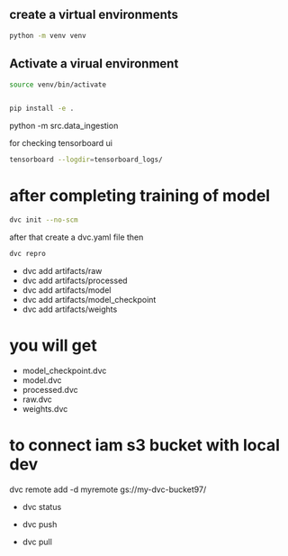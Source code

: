 



## create a virtual environments 

```bash
python -m venv venv

``` 

## Activate a virual environment

```bash
source venv/bin/activate


``` 


```bash

pip install -e .


``` 

python -m src.data_ingestion

for checking tensorboard ui 

``` bash
tensorboard --logdir=tensorboard_logs/

```





# after completing training of model 

```bash 
dvc init --no-scm


```

after that create a dvc.yaml file 
then 
```bash 
dvc repro 

```



* dvc add artifacts/raw 
* dvc add artifacts/processed
* dvc add artifacts/model 
* dvc add artifacts/model_checkpoint 
* dvc add artifacts/weights

# you will get  

* model_checkpoint.dvc
* model.dvc
* processed.dvc 
* raw.dvc 
* weights.dvc

# to connect iam s3 bucket with local dev
dvc remote add -d myremote gs://my-dvc-bucket97/

* dvc status
* dvc push

* dvc pull
